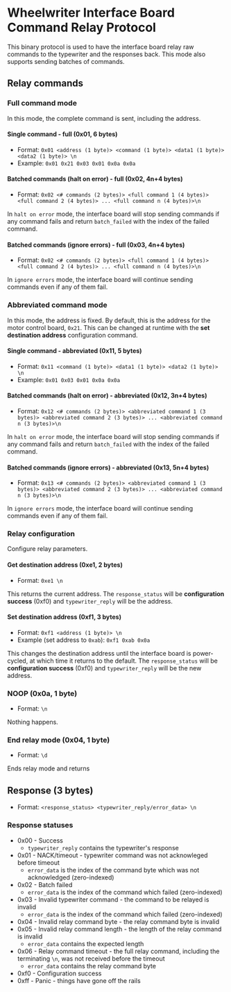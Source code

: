 # Wheelwriter Interface Board Command Relay Protocol
This binary protocol is used to have the interface board relay raw commands to 
the typewriter and the responses back. This mode also supports sending batches 
of commands.

## Relay commands

### Full command mode
In this mode, the complete command is sent, including the address.

#### Single command - full (0x01, 6 bytes)
* Format: `0x01 <address (1 byte)> <command (1 byte)> <data1 (1 byte)> <data2 (1 byte)> \n`
* Example: `0x01 0x21 0x03 0x01 0x0a 0x0a`

#### Batched commands (halt on error) - full (0x02, 4n+4 bytes)
* Format: `0x02 <# commands (2 bytes)> <full command 1 (4 bytes)> <full command 2 (4 bytes)> ... <full command n (4 bytes)>\n`

In `halt on error` mode, the interface board will stop sending commands if any 
command fails and return `batch_failed` with the index of the failed command.

#### Batched commands (ignore errors) - full (0x03, 4n+4 bytes)
* Format: `0x02 <# commands (2 bytes)> <full command 1 (4 bytes)> <full command 2 (4 bytes)> ... <full command n (4 bytes)>\n`

In `ignore errors` mode, the interface board will continue sending commands 
even if any of them fail.

### Abbreviated command mode
In this mode, the address is fixed. By default, this is the address for the 
motor control board, `0x21`. This can be changed at runtime with the **set 
destination address** configuration command.

#### Single command - abbreviated (0x11, 5 bytes)
* Format: `0x11 <command (1 byte)> <data1 (1 byte)> <data2 (1 byte)> \n`
* Example: `0x01 0x03 0x01 0x0a 0x0a`

#### Batched commands (halt on error) - abbreviated (0x12, 3n+4 bytes)
* Format: `0x12 <# commands (2 bytes)> <abbreviated command 1 (3 bytes)> <abbreviated command 2 (3 bytes)> ... <abbreviated command n (3 bytes)>\n`

In `halt on error` mode, the interface board will stop sending commands if any 
command fails and return `batch_failed` with the index of the failed command.

#### Batched commands (ignore errors) - abbreviated (0x13, 5n+4 bytes)
* Format: `0x13 <# commands (2 bytes)> <abbreviated command 1 (3 bytes)> <abbreviated command 2 (3 bytes)> ... <abbreviated command n (3 bytes)>\n`

In `ignore errors` mode, the interface board will continue sending commands 
even if any of them fail.

### Relay configuration
Configure relay parameters.

#### Get destination address (0xe1, 2 bytes)
* Format: `0xe1 \n`

This returns the current address. The `response_status` will be **configuration 
success** (0xf0) and `typewriter_reply` will be the address.

#### Set destination address (0xf1, 3 bytes)
* Format: `0xf1 <address (1 byte)> \n`
* Example (set address to `0xab`): `0xf1 0xab 0x0a`

This changes the destination address until the interface board is power-cycled, 
at which time it returns to the default. The `response_status` will be 
**configuration success** (0xf0) and `typewriter_reply` will be the new 
address.

### NOOP (0x0a, 1 byte)
* Format: `\n`

Nothing happens.

### End relay mode (0x04, 1 byte)
* Format: `\d`

Ends relay mode and returns

## Response (3 bytes)
* Format: `<response_status> <typewriter_reply/error_data> \n`

### Response statuses
* 0x00 - Success
	* `typewriter_reply` contains the typewriter's response
* 0x01 - NACK/timeout - typewriter command was not acknowleged before timeout 
	* `error_data` is the index of the command byte which was not acknowledged (zero-indexed)
* 0x02 - Batch failed
	* `error_data` is the index of the command which failed (zero-indexed)
* 0x03 - Invalid typewriter command - the command to be relayed is invalid
	* `error_data` is the index of the command which failed (zero-indexed)
* 0x04 - Invalid relay command byte - the relay command byte is invalid
* 0x05 - Invalid relay command length - the length of the relay command is invalid
	* `error_data` contains the expected length
* 0x06 - Relay command timeout - the full relay command, including the 
         terminating `\n`, was not received before the timeout
    * `error_data` contains the relay command byte
* 0xf0 - Configuration success
* 0xff - Panic - things have gone off the rails
